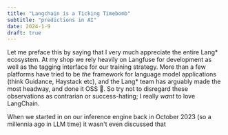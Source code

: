 ```yaml
---
title: "Langchain is a Ticking Timebomb"
subtitle: "predictions in AI"
date: 2024-1-9
draft: true
---
```


Let me preface this by saying that I very much appreciate the entire Lang* ecosystem. At my shop we rely heavily on Langfuse for development as well as the tagging interface for our training strategy. More than a few platforms have tried to be _the_ framework for language model applications (think Guidance, Haystack etc), and the Lang* team has arguably made the most headway, and done it OSS :metal:. So try not to disregard these observations as contrarian or success-hating; I really _want_ to love LangChain. 

When we started in on our inference engine back in October 2023 (so a millennia ago in LLM time) it wasn't even discussed that 
<!--stackedit_data:
eyJoaXN0b3J5IjpbMTk3Mzc1MTc0NywxMzgyMzYzMzRdfQ==
-->
